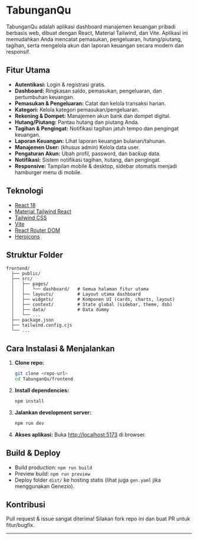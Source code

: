 # TabunganQu

TabunganQu adalah aplikasi dashboard manajemen keuangan pribadi berbasis web, dibuat dengan React, Material Tailwind, dan Vite. Aplikasi ini memudahkan Anda mencatat pemasukan, pengeluaran, hutang/piutang, tagihan, serta mengelola akun dan laporan keuangan secara modern dan responsif.

## Fitur Utama
- **Autentikasi:** Login & registrasi gratis.
- **Dashboard:** Ringkasan saldo, pemasukan, pengeluaran, dan pertumbuhan keuangan.
- **Pemasukan & Pengeluaran:** Catat dan kelola transaksi harian.
- **Kategori:** Kelola kategori pemasukan/pengeluaran.
- **Rekening & Dompet:** Manajemen akun bank dan dompet digital.
- **Hutang/Piutang:** Pantau hutang dan piutang Anda.
- **Tagihan & Pengingat:** Notifikasi tagihan jatuh tempo dan pengingat keuangan.
- **Laporan Keuangan:** Lihat laporan keuangan bulanan/tahunan.
- **Manajemen User:** (khusus admin) Kelola data user.
- **Pengaturan Akun:** Ubah profil, password, dan backup data.
- **Notifikasi:** Sistem notifikasi tagihan, hutang, dan pengingat.
- **Responsive:** Tampilan mobile & desktop, sidebar otomatis menjadi hamburger menu di mobile.

## Teknologi
- [React 18](https://reactjs.org/)
- [Material Tailwind React](https://www.material-tailwind.com/)
- [Tailwind CSS](https://tailwindcss.com/)
- [Vite](https://vitejs.dev/)
- [React Router DOM](https://reactrouter.com/)
- [Heroicons](https://heroicons.com/)

## Struktur Folder
```
frontend/
  ├── public/
  ├── src/
  │   ├── pages/
  │   │   └── dashboard/   # Semua halaman fitur utama
  │   ├── layouts/         # Layout utama dashboard
  │   ├── widgets/         # Komponen UI (cards, charts, layout)
  │   ├── context/         # State global (sidebar, theme, dsb)
  │   ├── data/            # Data dummy
  │   └── ...
  ├── package.json
  ├── tailwind.config.cjs
  └── ...
```

## Cara Instalasi & Menjalankan
1. **Clone repo:**
   ```bash
   git clone <repo-url>
   cd TabunganQu/frontend
   ```
2. **Install dependencies:**
   ```bash
   npm install
   ```
3. **Jalankan development server:**
   ```bash
   npm run dev
   ```
4. **Akses aplikasi:**
   Buka [http://localhost:5173](http://localhost:5173) di browser.

## Build & Deploy
- Build production: `npm run build`
- Preview build: `npm run preview`
- Deploy folder `dist/` ke hosting statis (lihat juga `gen.yaml` jika menggunakan Genezio).

## Kontribusi
Pull request & issue sangat diterima! Silakan fork repo ini dan buat PR untuk fitur/bugfix.

---





